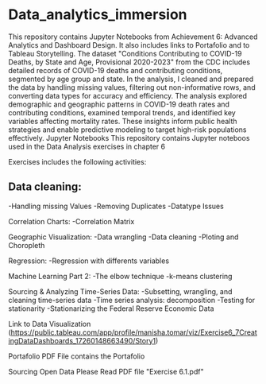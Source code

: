 # Data_analytics_immersion
This repository contains Jupyter Notebooks from Achievement 6: Advanced Analytics and Dashboard Design. It also includes links to Portafolio and to Tableau Storytelling.
The dataset "Conditions Contributing to COVID-19 Deaths, by State and Age, Provisional 2020-2023" from the CDC includes detailed records of COVID-19 deaths and contributing conditions, segmented by age group and state. In the analysis, I cleaned and prepared the data by handling missing values, filtering out non-informative rows, and converting data types for accuracy and efficiency. The analysis explored demographic and geographic patterns in COVID-19 death rates and contributing conditions, examined temporal trends, and identified key variables affecting mortality rates. These insights inform public health strategies and enable predictive modeling to target high-risk populations effectively.
Jupyter Notebooks
This repository contains Jupyter noteboos used in the Data Analysis exercises in chapter 6

Exercises includes the following activities:

## Data cleaning:
-Handling missing Values
-Removing Duplicates
-Datatype Issues

Correlation Charts:
-Correlation Matrix

Geographic Visualization:
-Data wrangling
-Data cleaning -Ploting and Choropleth

Regression:
-Regression with differents variables

Machine Learning Part 2:
-The elbow technique
-k-means clustering

Sourcing & Analyzing Time-Series Data:
-Subsetting, wrangling, and cleaning time-series data -Time series analysis: decomposition -Testing for stationarity -Stationarizing the Federal Reserve Economic Data

Link to Data Visualization (https://public.tableau.com/app/profile/manisha.tomar/viz/Exercise6_7CreatingDataDashboards_17260148663490/Story1)

Portafolio
PDF File contains the Portafolio

Sourcing Open Data
Please Read PDF file "Exercise 6.1.pdf"
